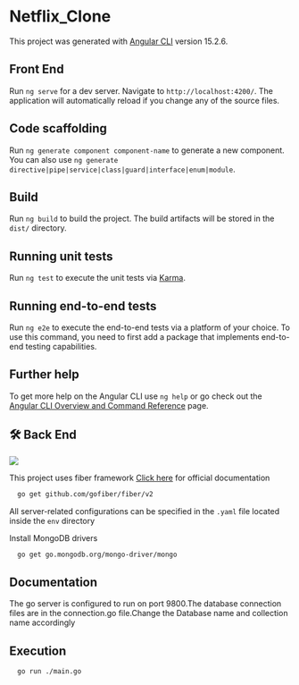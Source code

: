 # Netflix_Clone

This project was generated with [Angular CLI](https://github.com/angular/angular-cli) version 15.2.6.

## Front End

Run `ng serve` for a dev server. Navigate to `http://localhost:4200/`. The application will automatically reload if you change any of the source files.

## Code scaffolding

Run `ng generate component component-name` to generate a new component. You can also use `ng generate directive|pipe|service|class|guard|interface|enum|module`.

## Build

Run `ng build` to build the project. The build artifacts will be stored in the `dist/` directory.

## Running unit tests

Run `ng test` to execute the unit tests via [Karma](https://karma-runner.github.io).

## Running end-to-end tests

Run `ng e2e` to execute the end-to-end tests via a platform of your choice. To use this command, you need to first add a package that implements end-to-end testing capabilities.

## Further help

To get more help on the Angular CLI use `ng help` or go check out the [Angular CLI Overview and Command Reference](https://angular.io/cli) page.


## 🛠 Back End 
![](https://img.shields.io/badge/Go-00ADD8?style=for-the-badge&logo=go&logoColor=white) 

This project uses fiber framework 
[Click here](https://docs.gofiber.io) for official documentation 
```bash
  go get github.com/gofiber/fiber/v2
```

All server-related configurations can be specified in the `.yaml` file located inside the `env` directory

Install MongoDB drivers
```bash
  go get go.mongodb.org/mongo-driver/mongo
```

## Documentation

The go server is configured to run on port 9800.The database connection files are in the connection.go file.Change the Database name and collection name accordingly

## Execution
```bash
  go run ./main.go
```
